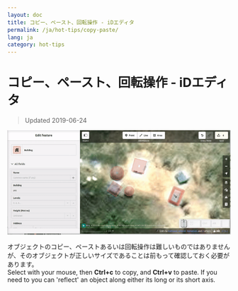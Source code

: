 ```yaml
---
layout: doc
title: コピー、ペースト、回転操作 - iDエディタ
permalink: /ja/hot-tips/copy-paste/
lang: ja
category: hot-tips
---
```


コピー、ペースト、回転操作 - iDエディタ
============

> Updated 2019-06-24

![copy-paste][]


オブジェクトのコピー、ペーストあるいは回転操作は難しいものではありませんが、そのオブジェクトが正しいサイズであることは前もって確認しておく必要があります。  
Select with your mouse, then **Ctrl+c** to copy, and **Ctrl+v** to paste. If you need to you can 'reflect' an object along either its long or its short axis.   

[copy-paste]:/images/hot-tips/copy-paste.gif
[keymon]:/images/hot-tips/keymon.png